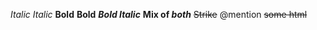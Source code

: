 *Italic* *Italic*
**Bold** **Bold** ***Bold Italic***
**Mix of *both***
~~Strike~~
@mention
<del>some html</del>